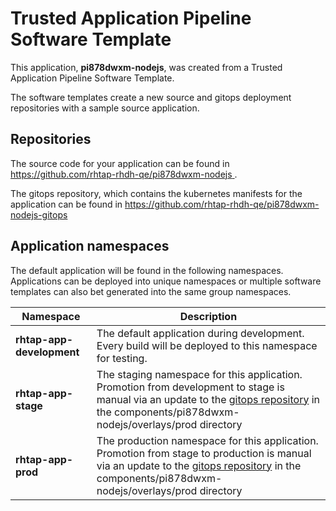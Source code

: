 # Trusted Application Pipeline Software Template

This application, **pi878dwxm-nodejs**, was created from a Trusted Application Pipeline Software Template.

The software templates create a new source and gitops deployment repositories with a sample source application. 

## Repositories

The source code for your application can be found in [https://github.com/rhtap-rhdh-qe/pi878dwxm-nodejs ](https://github.com/rhtap-rhdh-qe/pi878dwxm-nodejs ).
 
The gitops repository, which contains the kubernetes manifests for the application can be found in 
[https://github.com/rhtap-rhdh-qe/pi878dwxm-nodejs-gitops ](https://github.com/rhtap-rhdh-qe/pi878dwxm-nodejs-gitops ) 

## Application namespaces 

The default application will be found in the following namespaces. Applications can be deployed into unique namespaces or multiple software templates can also bet generated into the same group namespaces.  

|  Namespace   |  Description   |  
| -------- | -------- |   
| **rhtap-app-development** | The default application during development. Every build will be deployed to this namespace for testing. | 
| **rhtap-app-stage** | The staging namespace for this application. Promotion from development to stage is manual via an update to the [gitops repository](https://github.com/rhtap-rhdh-qe/pi878dwxm-nodejs-gitops ) in the components/pi878dwxm-nodejs/overlays/prod directory |  
| **rhtap-app-prod** | The production namespace for this application. Promotion from stage to production is manual via an update to the [gitops repository](https://github.com/rhtap-rhdh-qe/pi878dwxm-nodejs-gitops ) in the components/pi878dwxm-nodejs/overlays/prod directory | 